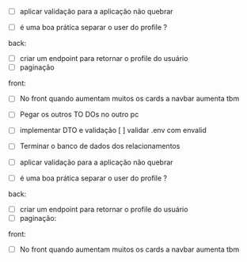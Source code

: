 - [ ] aplicar validação para a aplicação não quebrar
- [ ] é uma boa prática separar o user do profile ?


back:
- [ ] criar um endpoint para retornar o profile do usuário
- [ ] paginação

front:
- [ ] No front quando aumentam muitos os cards a navbar aumenta tbm



- [ ] Pegar os outros TO DOs no outro pc
- [ ] implementar DTO e validação
 [ ] validar .env com envalid

- [ ] Terminar o banco de dados dos relacionamentos
- [ ] aplicar validação para a aplicação não quebrar
- [ ] é uma boa prática separar o user do profile ?


back:
- [ ] criar um endpoint para retornar o profile do usuário
- [ ] paginação:

front:
- [ ] No front quando aumentam muitos os cards a navbar aumenta tbm